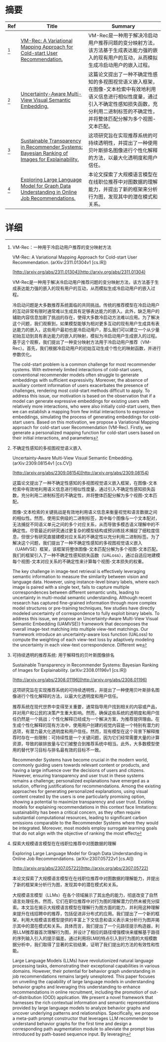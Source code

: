 # 摘要

| Ref | Title | Summary |
| --- | --- | --- |
| [^1] | [VM-Rec: A Variational Mapping Approach for Cold-start User Recommendation.](http://arxiv.org/abs/2311.01304) | VM-Rec是一种用于解决冷启动用户推荐问题的变分映射方法，该方法基于生成表达能力强的嵌入的现有用户的互动，从而模拟生成冷启动用户的嵌入过程。 |
| [^2] | [Uncertainty-Aware Multi-View Visual Semantic Embedding.](http://arxiv.org/abs/2309.08154) | 这篇论文提出了一种不确定性感知的多视图视觉语义嵌入框架，在图像-文本检索中有效地利用语义信息进行相似性度量，通过引入不确定性感知损失函数，充分利用二进制标签的不确定性，并将整体匹配分解为多个视图-文本匹配。 |
| [^3] | [Sustainable Transparency in Recommender Systems: Bayesian Ranking of Images for Explainability.](http://arxiv.org/abs/2308.01196) | 这项研究旨在实现推荐系统的可持续透明性，并提出了一种使用贝叶斯排名图像进行个性化解释的方法，以最大化透明度和用户信任。 |
| [^4] | [Exploring Large Language Model for Graph Data Understanding in Online Job Recommendations.](http://arxiv.org/abs/2307.05722) | 本论文探索了大规模语言模型在在线职位推荐中对图数据的理解能力，并提出了新的框架来分析行为图，发现其中的潜在模式和关系。 |

# 详细

[^1]: VM-Rec：一种用于冷启动用户推荐的变分映射方法

    VM-Rec: A Variational Mapping Approach for Cold-start User Recommendation. (arXiv:2311.01304v1 [cs.IR])

    [http://arxiv.org/abs/2311.01304](http://arxiv.org/abs/2311.01304)

    VM-Rec是一种用于解决冷启动用户推荐问题的变分映射方法，该方法基于生成表达能力强的嵌入的现有用户的互动，从而模拟生成冷启动用户的嵌入过程。

    

    冷启动问题是大多数推荐系统面临的共同挑战。传统的推荐模型在冷启动用户的互动非常有限时通常难以生成具有足够表达能力的嵌入。此外，缺乏用户的辅助内容信息加剧了挑战的存在，使得大多数冷启动方法难以应用。为了解决这个问题，我们观察到，如果模型能够为相对更多互动的现有用户生成具有表达能力的嵌入，这些用户最初也是冷启动用户，那么我们可以建立一个从少量初始互动到具有表达能力的嵌入的映射，模拟为冷启动用户生成嵌入的过程。基于这个观察，我们提出了一种变分映射方法用于冷启动用户推荐（VM-Rec）。首先，我们根据冷启动用户的初始互动生成个性化的映射函数，并进行参数优化。

    The cold-start problem is a common challenge for most recommender systems. With extremely limited interactions of cold-start users, conventional recommender models often struggle to generate embeddings with sufficient expressivity. Moreover, the absence of auxiliary content information of users exacerbates the presence of challenges, rendering most cold-start methods difficult to apply. To address this issue, our motivation is based on the observation that if a model can generate expressive embeddings for existing users with relatively more interactions, who were also initially cold-start users, then we can establish a mapping from few initial interactions to expressive embeddings, simulating the process of generating embeddings for cold-start users. Based on this motivation, we propose a Variational Mapping approach for cold-start user Recommendation (VM-Rec). Firstly, we generate a personalized mapping function for cold-start users based on their initial interactions, and parameters 
    
[^2]: 不确定性感知的多视图视觉语义嵌入

    Uncertainty-Aware Multi-View Visual Semantic Embedding. (arXiv:2309.08154v1 [cs.CV])

    [http://arxiv.org/abs/2309.08154](http://arxiv.org/abs/2309.08154)

    这篇论文提出了一种不确定性感知的多视图视觉语义嵌入框架，在图像-文本检索中有效地利用语义信息进行相似性度量，通过引入不确定性感知损失函数，充分利用二进制标签的不确定性，并将整体匹配分解为多个视图-文本匹配。

    

    图像-文本检索的关键挑战是有效地利用语义信息来衡量视觉和语言数据之间的相似性。然而，使用实例级的二进制标签，其中每个图像与一个文本配对，无法捕捉不同语义单元之间的多个对应关系，从而导致多模态语义理解中的不确定性。尽管最近的研究通过更复杂的模型结构或预训练技术捕捉了细粒度信息，但很少有研究直接建模对应关系的不确定性以充分利用二进制标签。为了解决这个问题，我们提出了一种不确定性感知的多视图视觉语义嵌入（UAMVSE）框架，该框架将整体图像-文本匹配分解为多个视图-文本匹配。我们的框架引入了一种不确定性感知损失函数（UALoss），通过自适应地建模每个视图-文本对应关系的不确定性来计算每个视图-文本损失的权重。

    The key challenge in image-text retrieval is effectively leveraging semantic information to measure the similarity between vision and language data. However, using instance-level binary labels, where each image is paired with a single text, fails to capture multiple correspondences between different semantic units, leading to uncertainty in multi-modal semantic understanding. Although recent research has captured fine-grained information through more complex model structures or pre-training techniques, few studies have directly modeled uncertainty of correspondence to fully exploit binary labels. To address this issue, we propose an Uncertainty-Aware Multi-View Visual Semantic Embedding (UAMVSE)} framework that decomposes the overall image-text matching into multiple view-text matchings. Our framework introduce an uncertainty-aware loss function (UALoss) to compute the weighting of each view-text loss by adaptively modeling the uncertainty in each view-text correspondence. Different we
    
[^3]: 可持续透明的推荐系统: 用于解释性的贝叶斯图像排名

    Sustainable Transparency in Recommender Systems: Bayesian Ranking of Images for Explainability. (arXiv:2308.01196v1 [cs.IR])

    [http://arxiv.org/abs/2308.01196](http://arxiv.org/abs/2308.01196)

    这项研究旨在实现推荐系统的可持续透明性，并提出了一种使用贝叶斯排名图像进行个性化解释的方法，以最大化透明度和用户信任。

    

    推荐系统在现代世界中变得至关重要，通常指导用户找到相关的内容或产品，并对用户和公民的决策产生重大影响。然而，确保这些系统的透明度和用户信任仍然是一个挑战；个性化解释已经成为一个解决方案，为推荐提供理由。在生成个性化解释的现有方法中，使用用户创建的视觉内容是一个特别有潜力的选项，有潜力最大化透明度和用户信任。然而，现有模型在这个背景下解释推荐时存在一些限制：可持续性是一个关键问题，因为它们经常需要大量的计算资源，导致的碳排放量与它们被整合到推荐系统中相当。此外，大多数模型使用的替代学习目标与排名最有效的目标不一致。

    Recommender Systems have become crucial in the modern world, commonly guiding users towards relevant content or products, and having a large influence over the decisions of users and citizens. However, ensuring transparency and user trust in these systems remains a challenge; personalized explanations have emerged as a solution, offering justifications for recommendations. Among the existing approaches for generating personalized explanations, using visual content created by the users is one particularly promising option, showing a potential to maximize transparency and user trust. Existing models for explaining recommendations in this context face limitations: sustainability has been a critical concern, as they often require substantial computational resources, leading to significant carbon emissions comparable to the Recommender Systems where they would be integrated. Moreover, most models employ surrogate learning goals that do not align with the objective of ranking the most effect
    
[^4]: 探索大规模语言模型在在线职位推荐中对图数据的理解

    Exploring Large Language Model for Graph Data Understanding in Online Job Recommendations. (arXiv:2307.05722v1 [cs.AI])

    [http://arxiv.org/abs/2307.05722](http://arxiv.org/abs/2307.05722)

    本论文探索了大规模语言模型在在线职位推荐中对图数据的理解能力，并提出了新的框架来分析行为图，发现其中的潜在模式和关系。

    

    大规模语言模型（LLMs）在各个领域展示了其出色的能力，彻底改变了自然语言处理任务。然而，它们在职位推荐中对行为图的理解潜力仍然未被充分探索。本文旨在揭示大规模语言模型在理解行为图方面的能力，并利用这种理解来提升在线招聘中的推荐，包括促进非分布式的应用。我们提出了一个新的框架，利用大规模语言模型提供的丰富上下文信息和语义表示来分析行为图并揭示其中的潜在模式和关系。具体而言，我们提出了一个元路径提示构造器，利用LLM推荐器首次理解行为图，并设计了相应的路径增强模块来缓解基于路径的序列输入引入的提示偏差。通过利用将LM的特点引入到行为图的大规模数据分析中，我们取得了显著的实验结果，证明了我们提出的方法的有效性和性能。

    Large Language Models (LLMs) have revolutionized natural language processing tasks, demonstrating their exceptional capabilities in various domains. However, their potential for behavior graph understanding in job recommendations remains largely unexplored. This paper focuses on unveiling the capability of large language models in understanding behavior graphs and leveraging this understanding to enhance recommendations in online recruitment, including the promotion of out-of-distribution (OOD) application. We present a novel framework that harnesses the rich contextual information and semantic representations provided by large language models to analyze behavior graphs and uncover underlying patterns and relationships. Specifically, we propose a meta-path prompt constructor that leverages LLM recommender to understand behavior graphs for the first time and design a corresponding path augmentation module to alleviate the prompt bias introduced by path-based sequence input. By leveragin
    

